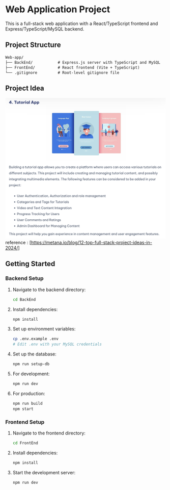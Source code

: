 # Web Application Project

This is a full-stack web application with a React/TypeScript frontend and Express/TypeScript/MySQL backend.

## Project Structure

```
Web-app/
├── BackEnd/           # Express.js server with TypeScript and MySQL
├── FrontEnd/          # React frontend (Vite + TypeScript)
└── .gitignore         # Root-level gitignore file
```

## Project Idea 

![Project](./Else/img/image.png)
reference : [https://metana.io/blog/12-top-full-stack-project-ideas-in-2024/]
## Getting Started

### Backend Setup

1. Navigate to the backend directory:

   ```bash
   cd BackEnd
   ```

2. Install dependencies:

   ```bash
   npm install
   ```

3. Set up environment variables:

   ```bash
   cp .env.example .env
   # Edit .env with your MySQL credentials
   ```

4. Set up the database:

   ```bash
   npm run setup-db
   ```

5. For development:

   ```bash
   npm run dev
   ```

6. For production:
   ```bash
   npm run build
   npm start
   ```

### Frontend Setup

1. Navigate to the frontend directory:

   ```bash
   cd FrontEnd
   ```

2. Install dependencies:

   ```bash
   npm install
   ```

3. Start the development server:
   ```bash
   npm run dev
   ```
